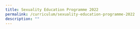 ```yaml
---
title: Sexuality Education Programme 2022
permalink: /curriculum/sexuality-education-programme-2022
description: ""
---
```


